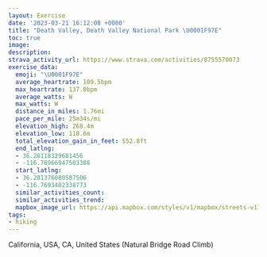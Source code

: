 ```yaml
---
layout: Exercise
date: '2023-03-21 16:12:08 +0000'
title: "Death Valley, Death Valley National Park \U0001F97E"
toc: true
image:
description:
strava_activity_url: https://www.strava.com/activities/8755570073
exercise_data:
  emoji: "\U0001F97E"
  average_heartrate: 109.5bpm
  max_heartrate: 137.0bpm
  average_watts: W
  max_watts: W
  distance_in_miles: 1.76mi
  pace_per_mile: 25m34s/mi
  elevation_high: 268.4m
  elevation_low: 118.6m
  total_elevation_gain_in_feet: 552.8ft
  end_latlng:
  - 36.28118329681456
  - -116.76966947503388
  start_latlng:
  - 36.281376080587506
  - -116.7693402338773
  similar_activities_count:
  similar_activities_trend:
  mapbox_image_url: https://api.mapbox.com/styles/v1/mapbox/streets-v11/static/path-5+787af2-1.0(%7Bim%7CE%7CeugUc%40Ba%40PWBa%40I%5BC%5DYSIQ%5Dc%40%5BEIQQc%40%7D%40MIEBB%3FOYG%5DKEUWC%5DEIGASBM%3FMGMU%5BMCDCACG%40EHIHCBGIEG%3FMBCDHGG%3FQIWDBGIA%3FCFWCWBKGIGES%3FIIa%40COMGWBe%40g%40o%40AGDIIAC%40AM%40%40BFLFDH%3FHC%3FIDBED%40AJ%5BBe%40Cu%40YMIAE%40EKOM%5DM_%40G_%40AgA%5C%7BAHMGJCAKSM_%40Ju%40DEBBCG%3FKSS%3FM%40CB%3F%40EG%3FGOCD%3FDCJC%3FB%40ACDQ%40%3FD%40DNAJBFTLEh%40M%5EFZAHBBJIDc%40FGAUC%40DHAA%40EDA%3FEMc%40%40II%5B%40SD%40AB%3FBD%3FQUCI%3FWES%3F%5D%40MIKGWAUBWCMC%3FDCE%3FFB%40BGn%40FLDXJL%40HEt%40%3FCJNDNHNCd%40HZ%3FNJBAFON%40PCXKb%40KXO%60BAx%40Nj%40Vh%40X%5CTJl%40JjAFRFNXD%5CJHJPZVZf%40j%40ZXTX%5ENXLJXHXDNJX%7C%40LPF%5CN%60%40d%40bA%5E%5ENDp%40d%40FB%5C%40TFV%3Fn%40Sh%40GNDXT),pin-s-s+e5b22e(-116.76783,36.28206),pin-s-f+89ae00(-116.76795000000006,36.281760000000006)/auto/800x800?access_token=pk.eyJ1Ijoiam9zaGJlY2ttYW4iLCJhIjoiY205eWR2aDd1MWZ6djJrbXc4a3M0bWZleiJ9.XiG9OWkNcZk2QzjJbxLB4A
tags:
- hiking
---
```




California, USA, CA, United States (Natural Bridge Road Climb)
